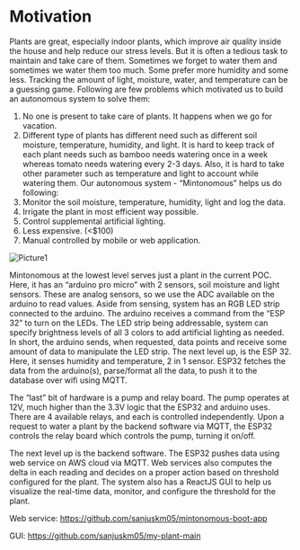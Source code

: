 
# Motivation

Plants are great, especially indoor plants, which improve air quality inside the house and help reduce our stress levels. But it is often a tedious task to maintain and take care of them. Sometimes we forget to water them and sometimes we water them too much. Some prefer more humidity and some less. Tracking the amount of light, moisture, water, and temperature can be a guessing game. Following are few problems which motivated us to build an autonomous system to solve them:
1.	No one is present to take care of plants. It happens when we go for vacation.
2.	Different type of plants has different need such as different soil moisture, temperature, humidity, and light. It is hard to keep track of each plant needs such as bamboo needs watering once in a week whereas tomato needs watering every 2-3 days. Also, it is hard to take other parameter such as temperature and light to account while watering them.
Our autonomous system - “Mintonomous” helps us do following:
1.	Monitor the soil moisture, temperature, humidity, light and log the data.
2.	Irrigate the plant in most efficient way possible.
3.	Control supplemental artificial lighting.
4.	Less expensive. (<$100)
5.	Manual controlled by mobile or web application.



![Picture1](https://user-images.githubusercontent.com/8688478/145160164-03544b3e-0b34-48be-b2ab-2eb4017fc32b.png)

Mintonomous at the lowest level serves just a plant in the current POC. Here, it has an “arduino pro micro” with 2 sensors, soil moisture and light sensors. These are analog sensors, so we use the ADC available on the arduino to read values. Aside from sensing, system has an RGB LED strip connected to the arduino. The arduino receives a command from the “ESP 32” to turn on the LEDs. The LED strip being addressable, system can specify brightness levels of all 3 colors to add artificial lighting as needed. In short, the arduino sends, when requested, data points and receive some amount of data to manipulate the LED strip. 
The next level up, is the ESP 32. 	Here, it senses humidity and temperature, 2 in 1 sensor. ESP32 fetches the data from the arduino(s), parse/format all the data, to push it to the database over wifi using MQTT.

The “last” bit of hardware is a pump and relay board. The pump operates at 12V, much higher than the 3.3V logic that the ESP32 and arduino uses. There are 4 available relays, and each is controlled independently. Upon a request to water a plant by the backend software via MQTT, the ESP32 controls the relay board which controls the pump, turning it on/off.

The next level up is the backend software. The ESP32 pushes data using web service on AWS cloud via MQTT. Web services also computes the delta in each reading and decides on a proper action based on threshold configured for the plant.
The system also has a ReactJS GUI to help us visualize the real-time data, monitor, and configure the threshold for the plant.

Web service:
https://github.com/sanjuskm05/mintonomous-boot-app

GUI:
https://github.com/sanjuskm05/my-plant-main
